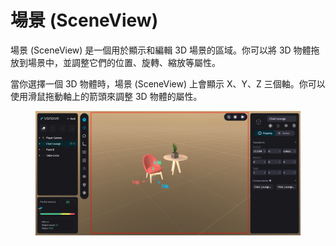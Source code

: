 # 場景 (SceneView)

場景 (SceneView) 是一個用於顯示和編輯 3D 場景的區域。你可以將 3D 物體拖放到場景中，並調整它們的位置、旋轉、縮放等屬性。

當你選擇一個 3D 物體時，場景 (SceneView) 上會顯示 X、Y、Z 三個軸。你可以使用滑鼠拖動軸上的箭頭來調整 3D 物體的屬性。

<figure><img src="../../.gitbook/assets/Frame 115.png" alt=""><figcaption></figcaption></figure>
